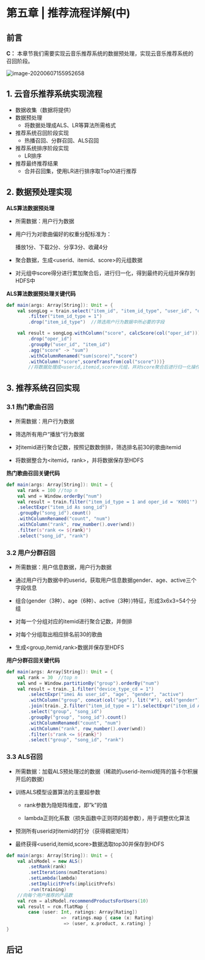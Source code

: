 # 第五章 | 推荐流程详解(中)

## 前言

**C：** 本章节我们需要实现云音乐推荐系统的数据预处理，实现云音乐推荐系统的召回阶段。

![image-20200607155952658](H:\CHARLES7C_TEACH\查老师的讲义\Charles7cHandouts\docs\bigdata\5_推荐流程详解(中).assets\image-20200607155952658.png)

## 1. 云音乐推荐系统实现流程

- 数据收集（数据将提供）
- 数据预处理
  - 将数据处理成ALS、LR等算法所需格式
- 推荐系统召回阶段实现
  - 热播召回、分群召回、ALS召回
- 推荐系统排序阶段实现
  - LR排序
- 推荐最终推荐结果
  - 合并召回集，使用LR进行排序取Top10进行推荐

## 2. 数据预处理实现

**ALS算法数据预处理**

- 所需数据：用户行为数据

- 用户行为对歌曲偏好的权重分配标准为：

  播放1分、下载2分、分享3分、收藏4分

- 聚合数据，生成<userid、itemid、score>的元组数据

- 对元组中score得分进行累加聚合后，进行归一化，得到最终的元组并保存到HDFS中

**ALS算法数据预处理关键代码**

```scala
def main(args: Array[String]): Unit = {
    val songLog = train.select("item_id", "item_id_type", "user_id", "oper_id")
        .filter("item_id_type = 1")
        .drop("item_id_type")  //筛选用户行为数据中所必要的字段

    val result = songLog.withColumn("score", calcScore(col("oper_id")))
        .drop("oper_id")
        .groupBy("user_id", "item_id")
        .agg("score" -> "sum")
        .withColumnRenamed("sum(score)","score")
        .withColumn("score",scoreTransfrom(col("score")))} 
		//将数据处理成<userid,itemid,score>元组，并对score聚合后进行归一化操作

```



## 3. 推荐系统召回实现

### 3.1 热门歌曲召回

- 所需数据：用户行为数据

- 筛选所有用户“播放”行为数据

- 对itemid进行聚合记数，按照记数数倒排，筛选排名前30的歌曲itemid

- 将数据整合为<itemid，rank>，并将数据保存至HDFS

**热门歌曲召回关键代码** 

```scala
def main(args: Array[String]): Unit = {  
    val rank = 100 //top n
    val wnd = Window.orderBy("num")
    val result = train.filter("item_id_type = 1 and oper_id = 'K001'")
    .selectExpr("item_id As song_id")
    .groupBy("song_id").count()
    .withColumnRenamed("count", "num")
    .withColumn("rank", row_number().over(wnd))
    .filter(s"rank <= ${rank}")
    .select("song_id", "rank")
```

### 3.2 用户分群召回

- 所需数据：用户信息数据，用户行为数据

- 通过用户行为数据中的userid，获取用户信息数据gender、age、active三个字段信息

- 组合(gender（3种）、age（6种）、active（3种）)特征，形成3x6x3=54个分组

- 对每一个分组对应的itemid进行聚合记数，并倒排

- 对每个分组取出相应排名前30的歌曲

- 生成<group,itemid,rank>数据并保存至HDFS

**用户分群召回关键代码** 

```scala
def main(args: Array[String]): Unit = {  
    val rank = 30  //top n
    val wnd = Window.partitionBy("group").orderBy("num")  
    val result = train._1.filter("device_type_cd = 1")
    	.selectExpr("imei As user_id", "age", "gender", "active")
    	.withColumn("group", concat(col("age"), lit("#"), col("gender"), lit("#"), col("active")))
    	.join(train._2.filter("item_id_type = 1").selectExpr("item_id As song_id", "user_id"), Seq("user_id"),  "inner")
    	.select("group", "song_id")
    	.groupBy("group", "song_id").count()
    	.withColumnRenamed("count", "num")
    	.withColumn("rank", row_number().over(wnd))
    	.filter(s"rank <= ${rank}")
    	.select("group", "song_id", "rank")
```

### 3.3 ALS召回

- 所需数据：加载ALS预处理过的数据（稀疏的userid-itemid矩阵的笛卡尔积展开后的数据）

- 训练ALS模型设置算法的主要超参数

  - rank参数为隐矩阵维度，即”k”的值

  - lambda正则化系数（损失函数中正则项的超参数），用于调整优化算法

- 预测所有userid对itemid的打分（获得稠密矩阵）

- 最终获得<userid,itemid,score>数据选取top30并保存到HDFS

```scala
def main(args: Array[String]): Unit = {  
    val alsModel = new ALS()
    	.setRank(rank)
    	.setIterations(numIterations)
    	.setLambda(lambda)
    	.setImplicitPrefs(implicitPrefs)
    	.run(training)
    //向每个用户推荐的产品数
    val rcm = alsModel.recommendProductsForUsers(10)
    val result = rcm.flatMap { 
        case (user: Int, ratings: Array[Rating]) 
        			=>  ratings.map { case (x: Rating) 
                     => (user, x.product, x.rating) }
}

```

## 后记



